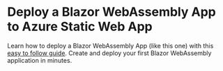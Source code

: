 # Deploy a Blazor WebAssembly App to Azure Static Web App

Learn how to deploy a Blazor WebAssembly App (like this one) with this [easy to follow guide](https://medium.com/@tyree_mcpherson/deploy-a-blazor-webassembly-app-to-azure-static-web-app-cd779af9e367). Create and deploy your first Blazor WebAssembly application in minutes.
